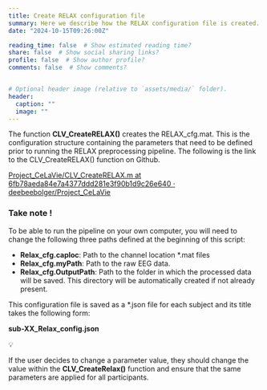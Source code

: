 ```yaml
---
title: Create RELAX configuration file 
summary: Here we describe how the RELAX configuration file is created.
date: "2024-10-15T09:26:00Z"

reading_time: false  # Show estimated reading time?
share: false  # Show social sharing links?
profile: false  # Show author profile?
comments: false  # Show comments?


# Optional header image (relative to `assets/media/` folder).
header:
  caption: ""
  image: ""
---
```



The function **CLV_CreateRELAX()** creates the RELAX_cfg.mat. This is the configuration structure containing the parameters that need to be defined prior to running the RELAX preprocessing pipeline. The following is the link to the CLV_CreateRELAX() function on Github.

[Project_CeLaVie/CLV_CreateRELAX.m at 6fb78aeda84e7a4377ddd281e3f90b1d9c26e640 · deebeebolger/Project_CeLaVie](https://github.com/deebeebolger/Project_CeLaVie/blob/6fb78aeda84e7a4377ddd281e3f90b1d9c26e640/CLV_CreateRELAX.m)

### Take note !

To be able to run the pipeline on your own computer, you will need to change the following three paths defined at the beginning of this script:

- **Relax_cfg.caploc**: Path to the channel location *.mat files
- **Relax_cfg.myPath**: Path to the raw EEG data.
- **Relax_cfg.OutputPath**: Path to the folder in which the processed data will be saved. This directory will be automatically created if not already present.

This configuration file is saved as a *.json file for each subject and its title takes the following form:

**sub-XX_Relax_config.json**

<aside>
💡

If the user decides to change a parameter value, they should change the value within the **CLV_CreateRelax()** function and ensure that the same parameters are applied for all participants. 

</aside>